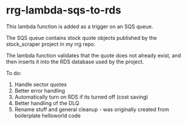 # rrg-lambda-sqs-to-rds

This lambda function is added as a trigger on an SQS queue.

The SQS queue contains stock quote objects published by the stock_scraper project in my rrg repo.

The lambda function validates that the quote does not already exist, and then inserts it into the RDS database used by the project.

To do:
1. Handle sector quotes
1. Better error handling
1. Automatically turn on RDS if its turned off (cost saving)
1. Better handling of the DLQ
1. Rename stuff and general cleanup - was originally created from boilerplate helloworld code
